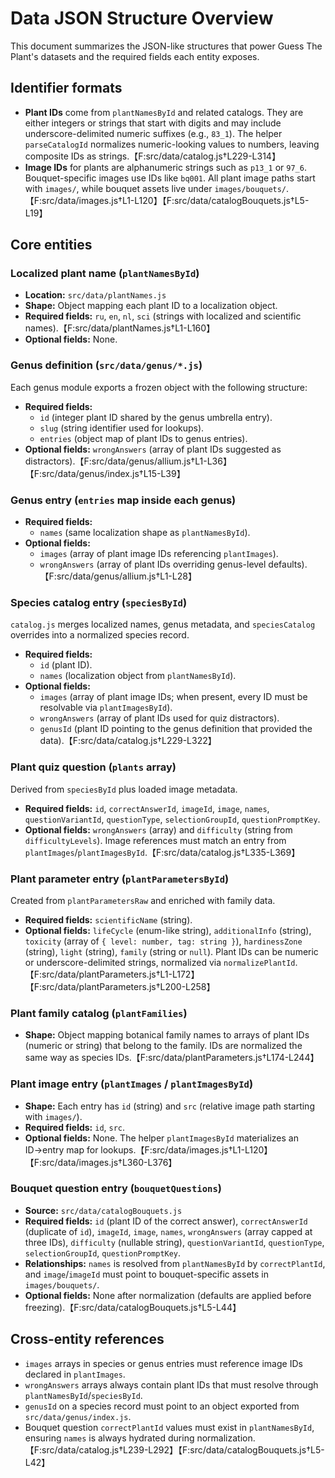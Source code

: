 # Data JSON Structure Overview

This document summarizes the JSON-like structures that power Guess The Plant's datasets and the required fields each entity exposes.

## Identifier formats

- **Plant IDs** come from `plantNamesById` and related catalogs. They are either integers or strings that start with digits and may include underscore-delimited numeric suffixes (e.g., `83_1`). The helper `parseCatalogId` normalizes numeric-looking values to numbers, leaving composite IDs as strings.【F:src/data/catalog.js†L229-L314】
- **Image IDs** for plants are alphanumeric strings such as `p13_1` or `97_6`. Bouquet-specific images use IDs like `bq001`. All plant image paths start with `images/`, while bouquet assets live under `images/bouquets/`.【F:src/data/images.js†L1-L120】【F:src/data/catalogBouquets.js†L5-L19】

## Core entities

### Localized plant name (`plantNamesById`)
- **Location:** `src/data/plantNames.js`
- **Shape:** Object mapping each plant ID to a localization object.
- **Required fields:** `ru`, `en`, `nl`, `sci` (strings with localized and scientific names).【F:src/data/plantNames.js†L1-L160】
- **Optional fields:** None.

### Genus definition (`src/data/genus/*.js`)
Each genus module exports a frozen object with the following structure:
- **Required fields:**
  - `id` (integer plant ID shared by the genus umbrella entry).
  - `slug` (string identifier used for lookups).
  - `entries` (object map of plant IDs to genus entries).
- **Optional fields:** `wrongAnswers` (array of plant IDs suggested as distractors).【F:src/data/genus/allium.js†L1-L36】【F:src/data/genus/index.js†L15-L39】

### Genus entry (`entries` map inside each genus)
- **Required fields:**
  - `names` (same localization shape as `plantNamesById`).
- **Optional fields:**
  - `images` (array of plant image IDs referencing `plantImages`).
  - `wrongAnswers` (array of plant IDs overriding genus-level defaults).【F:src/data/genus/allium.js†L1-L28】

### Species catalog entry (`speciesById`)
`catalog.js` merges localized names, genus metadata, and `speciesCatalog` overrides into a normalized species record.
- **Required fields:**
  - `id` (plant ID).
  - `names` (localization object from `plantNamesById`).
- **Optional fields:**
  - `images` (array of plant image IDs; when present, every ID must be resolvable via `plantImagesById`).
  - `wrongAnswers` (array of plant IDs used for quiz distractors).
  - `genusId` (plant ID pointing to the genus definition that provided the data).【F:src/data/catalog.js†L229-L322】

### Plant quiz question (`plants` array)
Derived from `speciesById` plus loaded image metadata.
- **Required fields:** `id`, `correctAnswerId`, `imageId`, `image`, `names`, `questionVariantId`, `questionType`, `selectionGroupId`, `questionPromptKey`.
- **Optional fields:** `wrongAnswers` (array) and `difficulty` (string from `difficultyLevels`). Image references must match an entry from `plantImages`/`plantImagesById`.【F:src/data/catalog.js†L335-L369】

### Plant parameter entry (`plantParametersById`)
Created from `plantParametersRaw` and enriched with family data.
- **Required fields:** `scientificName` (string).
- **Optional fields:** `lifeCycle` (enum-like string), `additionalInfo` (string), `toxicity` (array of `{ level: number, tag: string }`), `hardinessZone` (string), `light` (string), `family` (string or `null`). Plant IDs can be numeric or underscore-delimited strings, normalized via `normalizePlantId`.【F:src/data/plantParameters.js†L1-L172】【F:src/data/plantParameters.js†L200-L258】

### Plant family catalog (`plantFamilies`)
- **Shape:** Object mapping botanical family names to arrays of plant IDs (numeric or string) that belong to the family. IDs are normalized the same way as species IDs.【F:src/data/plantParameters.js†L174-L244】

### Plant image entry (`plantImages` / `plantImagesById`)
- **Shape:** Each entry has `id` (string) and `src` (relative image path starting with `images/`).
- **Required fields:** `id`, `src`.
- **Optional fields:** None. The helper `plantImagesById` materializes an ID→entry map for lookups.【F:src/data/images.js†L1-L120】【F:src/data/images.js†L360-L376】

### Bouquet question entry (`bouquetQuestions`)
- **Source:** `src/data/catalogBouquets.js`
- **Required fields:** `id` (plant ID of the correct answer), `correctAnswerId` (duplicate of `id`), `imageId`, `image`, `names`, `wrongAnswers` (array capped at three IDs), `difficulty` (nullable string), `questionVariantId`, `questionType`, `selectionGroupId`, `questionPromptKey`.
- **Relationships:** `names` is resolved from `plantNamesById` by `correctPlantId`, and `image`/`imageId` must point to bouquet-specific assets in `images/bouquets/`.
- **Optional fields:** None after normalization (defaults are applied before freezing).【F:src/data/catalogBouquets.js†L5-L44】

## Cross-entity references

- `images` arrays in species or genus entries must reference image IDs declared in `plantImages`.
- `wrongAnswers` arrays always contain plant IDs that must resolve through `plantNamesById`/`speciesById`.
- `genusId` on a species record must point to an object exported from `src/data/genus/index.js`.
- Bouquet question `correctPlantId` values must exist in `plantNamesById`, ensuring `names` is always hydrated during normalization.【F:src/data/catalog.js†L239-L292】【F:src/data/catalogBouquets.js†L5-L42】

